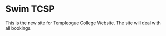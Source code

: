 # Swim TCSP
This is the new site for Templeogue College Website. The site will deal with all bookings.